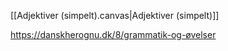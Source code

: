 [[Adjektiver (simpelt).canvas|Adjektiver (simpelt)]]

https://danskherognu.dk/8/grammatik-og-øvelser